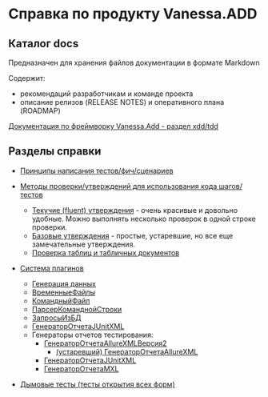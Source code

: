 # Справка по продукту Vanessa.ADD

## Каталог docs

Предназначен для хранения файлов документации в формате Markdown 

Содержит:

* рекомендаций разработчикам и команде проекта
* описание релизов (RELEASE NOTES) и оперативного плана (ROADMAP)

[Документация по фреймворку Vanessa.Add - раздел xdd/tdd](/doc/xdd/README.MD)

## Разделы справки

* [Принципы написания тестов/фич/сценариев](xdd/Принципы-написания-тестов.MD)


* [Методы проверки/утверждений для использования кода шагов/тестов](xdd/Методы-проверки---утверждения.MD)
  * [Текучие (fluent) утверждения](xdd/Текучие-(fluent)-утверждения.MD) - очень красивые и довольно удобные. Можно выполнять несколько проверок в одной строке проверки.
  * [Базовые утверждения](xdd/Базовые-утверждения.MD) - простые, устаревшие, но все еще замечательные утверждения.
  * [Проверка таблиц и табличных документов](xdd/Проверка-таблиц-и-табличных-документов.MD)

* [Система плагинов](xdd/Система-плагинов.MD)
  * [Генерация данных](xdd/Генерация-данных.MD)
  * [ВременныеФайлы](xdd/ВременныеФайлы.MD)
  * [КомандныйФайл](xdd/КомандныйФайл.MD)
  * [ПарсерКоманднойСтроки](xdd/ПарсерКоманднойСтроки.MD)
  * [ЗапросыИзБД](xdd/ЗапросыИзБД.MD)
  * [ГенераторОтчетаJUnitXML](xdd/ГенераторыОтчетов.MD#генераторотчетаjunitxml)
  * Генераторы отчетов тестирования:
    * [ГенераторОтчетаAllureXMLВерсия2](xdd/ГенераторыОтчетов.MD#генераторотчетаallurexmlверсия2)
      * [(устаревший) ГенераторОтчетаAllureXML](xdd/ГенераторыОтчетов.MD#устаревший-генераторотчетаallurexml)
    * [ГенераторОтчетаJUnitXML](xdd/ГенераторыОтчетов.MD#генераторотчетаjunitxml)
    * [ГенераторОтчетаMXL](xdd/ГенераторыОтчетов.MD#генераторотчетаmxl)
  
* [Дымовые тесты (тесты открытия всех форм)](../tests/smoke/readme.md)

